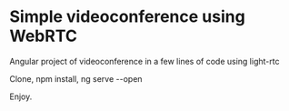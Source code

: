 # Simple videoconference using WebRTC

Angular project of videoconference in a few lines of code using light-rtc

Clone, npm install, ng serve --open

Enjoy.


